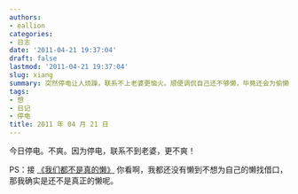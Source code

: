 ```yaml
---
authors:
- eallion
categories:
- 日志
date: '2011-04-21 19:37:04'
draft: false
lastmod: '2011-04-21 19:37:04'
slug: xiang
summary: 突然停电让人烦躁，联系不上老婆更恼火。顺便调侃自己还不够懒，毕竟还会为偷懒找理由。
tags:
- 想
- 日记
- 停电
title: 2011 年 04 月 21 日
---
```


今日停电。不爽。因为停电，联系不到老婆，更不爽！

PS：接 [《我们都不是真的懒》](http://http://eallion.com/not-really-lazy)
你看啊，我都还没有懒到不想为自己的懒找借口，那我确实是还不是真正的懒呢。